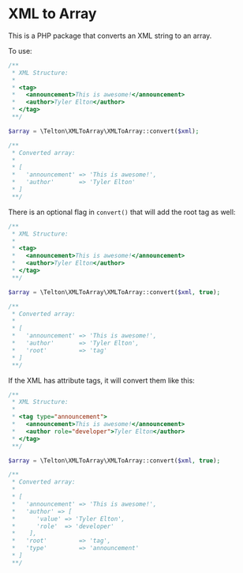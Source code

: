 # XML to Array

This is a PHP package that converts an XML string to an array.

To use:

```php
/**
 * XML Structure:
 *
 * <tag>
 *   <announcement>This is awesome!</announcement>
 *   <author>Tyler Elton</author>
 * </tag>
 **/

$array = \Telton\XMLToArray\XMLToArray::convert($xml);

/**
 * Converted array:
 *
 * [
 *   'announcement' => 'This is awesome!',
 *   'author'       => 'Tyler Elton'
 * ]
 **/
```

There is an optional flag in `convert()` that will add the root tag as well:

```php
/**
 * XML Structure:
 *
 * <tag>
 *   <announcement>This is awesome!</announcement>
 *   <author>Tyler Elton</author>
 * </tag>
 **/

$array = \Telton\XMLToArray\XMLToArray::convert($xml, true);

/**
 * Converted array:
 *
 * [
 *   'announcement' => 'This is awesome!',
 *   'author'       => 'Tyler Elton',
 *   'root'         => 'tag'
 * ]
 **/
```

If the XML has attribute tags, it will convert them like this:

```php
/**
 * XML Structure:
 *
 * <tag type="announcement">
 *   <announcement>This is awesome!</announcement>
 *   <author role="developer">Tyler Elton</author>
 * </tag>
 **/

$array = \Telton\XMLToArray\XMLToArray::convert($xml, true);

/**
 * Converted array:
 *
 * [
 *   'announcement' => 'This is awesome!',
 *   'author' => [
 *      'value' => 'Tyler Elton',
 *      'role'  => 'developer'
 *    ],
 *   'root'         => 'tag',
 *   'type'         => 'announcement'
 * ]
 **/
```
